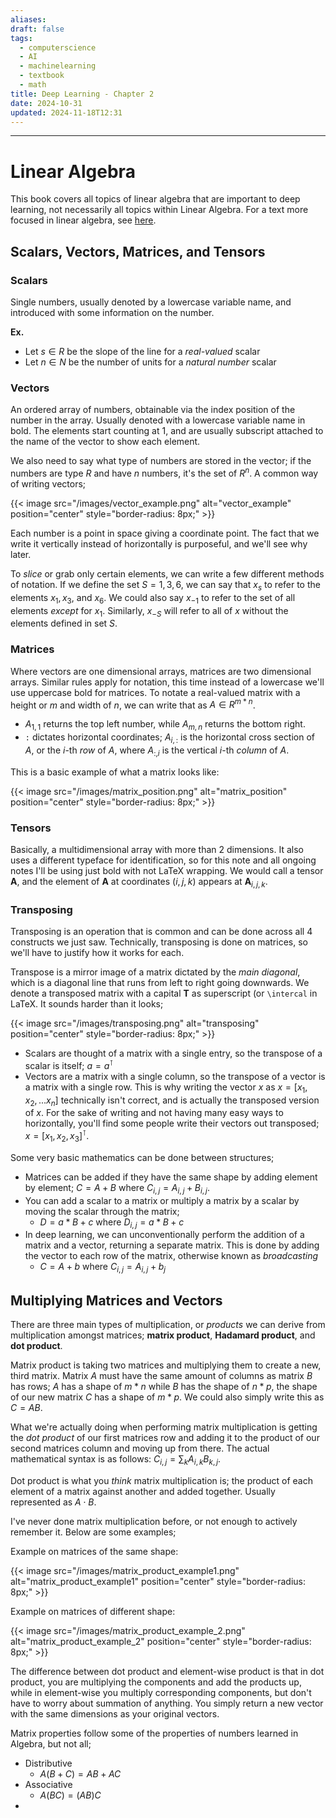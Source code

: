 ```yaml
---
aliases: 
draft: false
tags:
  - computerscience
  - AI
  - machinelearning
  - textbook
  - math
title: Deep Learning - Chapter 2
date: 2024-10-31
updated: 2024-11-18T12:31
---
```


-------------------------------------------------------------------------------


# Linear Algebra

This book covers all topics of linear algebra that are important to deep learning, not necessarily all topics within Linear Algebra. For a text more focused in linear algebra, see [here](https://cosmathclub.wordpress.com/wp-content/uploads/2014/10/georgi-shilov-linear-algebra4.pdf).


## Scalars, Vectors, Matrices, and Tensors

### Scalars

Single numbers, usually denoted by a lowercase variable name, and introduced with some information on the number. 

**Ex.** 
- Let $s \in R$ be the slope of the line for a *real-valued* scalar
- Let $n \in N$ be the number of units for a *natural number* scalar

### Vectors

An ordered array of numbers, obtainable via the index position of the number in the array. Usually denoted with a lowercase variable name in bold. The elements start counting at 1, and are usually subscript attached to the name of the vector to show each element.

We also need to say what type of numbers are stored in the vector; if the numbers are type $R$ and have $n$ numbers, it's the set of $R^n$. A common way of writing vectors; 

{{< image src="/images/vector_example.png" alt="vector_example" position="center" style="border-radius: 8px;" >}}

Each number is a point in space giving a coordinate point. The fact that we write it vertically instead of horizontally is purposeful, and we'll see why later.

To *slice* or grab only certain elements, we can write a few different methods of notation. If we define the set $S={1, 3, 6}$, we can say that $x_s$ to refer to the elements $x_1, x_3,$ and $x_6$. We could also say $x_{-1}$ to refer to the set of all elements *except* for $x_1$. Similarly, $x_{-S}$ will refer to all of $x$ without the elements defined in set $S$.


### Matrices

Where vectors are one dimensional arrays, matrices are two dimensional arrays. Similar rules apply for notation, this time instead of a lowercase we'll use uppercase bold for matrices. To notate a real-valued matrix with a height or $m$ and width of $n$, we can write that as $A \in R^{m*n}$. 

- $A_{1,1}$ returns the top left number, while $A_{m, n}$ returns the bottom right.
- `:` dictates horizontal coordinates; $A_{i,:}$ is the horizontal cross section of $A$, or the $i$-th *row* of $A$, where $A_{:,i}$ is the vertical $i$-th *column* of $A$.

This is a basic example of what a matrix looks like:

{{< image src="/images/matrix_position.png" alt="matrix_position" position="center" style="border-radius: 8px;" >}}

### Tensors

Basically, a multidimensional array with more than 2 dimensions. It also uses a different typeface for identification, so for this note and all ongoing notes I'll be using just bold with not LaTeX wrapping. We would call a tensor **A**, and the element of **A** at coordinates $(i,j,k)$ appears at **A**$_{i,j,k}$.


### Transposing

Transposing is an operation that is common and can be done across all 4 constructs we just saw. Technically, transposing is done on matrices, so we'll have to justify how it works for each.

Transpose is a mirror image of a matrix dictated by the *main diagonal*, which is a diagonal line that runs from left to right going downwards. We denote a transposed matrix with a capital **T** as superscript (or `\intercal` in LaTeX. It sounds harder than it looks;

{{< image src="/images/transposing.png" alt="transposing" position="center" style="border-radius: 8px;" >}}

- Scalars are thought of a matrix with a single entry, so the transpose of a scalar is itself; $a = a^\intercal$
- Vectors are a matrix with a single column, so the transpose of a vector is a matrix with a single row. This is why writing the vector $x$ as $x=[x_1,x_2,...x_n]$ technically isn't correct, and is actually the transposed version of $x$. For the sake of writing and not having many easy ways to horizontally, you'll find some people write their vectors out transposed; $x=[x_1,x_2,x_3]^\intercal$.

Some very basic mathematics can be done between structures;

- Matrices can be added if they have the same shape by adding element by element; $C=A+B$ where $C_{i,j}=A_{i,j}+B_{i,j}$.
- You can add a scalar to a matrix or multiply a matrix by a scalar by moving the scalar through the matrix;
	- $D=a*B+c$ where $D_{i,j}=a*B+c$ 
- In deep learning, we can unconventionally perform the addition of a matrix and a vector, returning a separate matrix. This is done by adding the vector to each row of the matrix, otherwise known as *broadcasting*
	- $C=A+b$ where $C_{i,j}=A_{i,j}+b_j$


## Multiplying Matrices and Vectors

There are three main types of multiplication, or *products* we can derive from multiplication amongst matrices; **matrix product**, **Hadamard product**, and **dot product**.

Matrix product is taking two matrices and multiplying them to create a new, third matrix. Matrix $A$ must have the same amount of columns as matrix $B$ has rows; $A$ has a shape of $m*n$ while $B$ has the shape of $n*p$, the shape of our new matrix $C$ has a shape of $m*p$. We could also simply write this as $C=AB$.

What we're actually doing when performing matrix multiplication is getting the *dot product* of our first matrices row and adding it to the product of our second matrices column and moving up from there. The actual mathematical syntax is as follows: $C_{i,j}=\sum_k A_{i,k}B_{k,j}$.

Dot product is what you *think* matrix multiplication is; the product of each element of a matrix against another and added together. Usually represented as $A\cdot B$.

I've never done matrix multiplication before, or not enough to actively remember it. Below are some examples;

Example on matrices of the same shape:

{{< image src="/images/matrix_product_example1.png" alt="matrix_product_example1" position="center" style="border-radius: 8px;" >}}


Example on matrices of different shape:

{{< image src="/images/matrix_product_example_2.png" alt="matrix_product_example_2" position="center" style="border-radius: 8px;" >}}


The difference between dot product and element-wise product is that in dot product, you are multiplying the components and add the products up, while in element-wise you multiply corresponding components, but don't have to worry about summation of anything. You simply return a new vector with the same dimensions as your original vectors.

Matrix properties follow some of the properties of numbers learned in Algebra, but not all;

- Distributive
	- $A(B+C)=AB + AC$
- Associative
	- $A(BC)=(AB)C$
- 